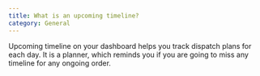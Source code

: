 ```yaml
---
title: What is an upcoming timeline?
category: General
---
```


Upcoming timeline on your dashboard helps you track dispatch plans for each day. 
It is a planner, which reminds you if you are going to miss any timeline for any ongoing order.

